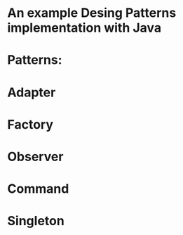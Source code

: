 # An example Desing Patterns implementation with Java
# Patterns:
# Adapter
# Factory
# Observer
# Command
# Singleton
